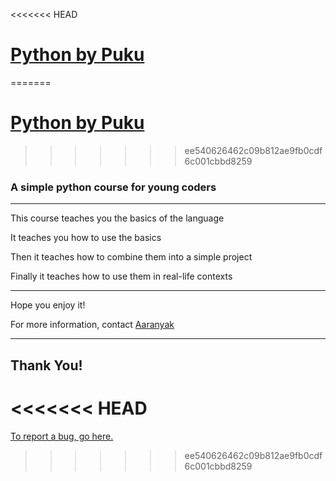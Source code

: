 <<<<<<< HEAD
# [Python by Puku](https://lab.github.com/aaranyak/Python-by-Puku/)
=======
# [Python by Puku](https://lab.github.com/aaranyak/python-by-puku/)
>>>>>>> ee540626462c09b812ae9fb0cdf6c001cbbd8259

### A simple python course for young coders

---
This course teaches you the basics of the language

It teaches you how to use the basics

Then it teaches how to combine them into a simple project

Finally it teaches how to use them in real-life contexts

---

Hope you enjoy it!

For more information, contact [Aaranyak](https://mail.google.com/mail/u/0/?view=cm&fs=1&tf=1&to=aaranyak.ghosh@gmail.com&su=Python+by+Puku)

---

## Thank You!
<<<<<<< HEAD
=======

[To report a bug, go here.](https://mail.google.com/mail/u/0/?view=cm&fs=1&tf=1&to=aaranyak.ghosh@gmail.com&su=Bug+Report+For+PythonbyPuku)
>>>>>>> ee540626462c09b812ae9fb0cdf6c001cbbd8259
